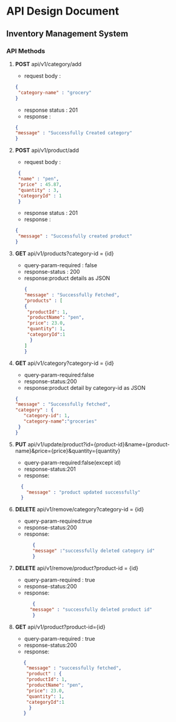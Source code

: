# API Design Document
## Inventory Management System

### API Methods

1. **POST** api/v1/category/add
   - request body : 
   ```json
   {
    "category-name" : "grocery" 
   }
   ```
   - response status : 201
   - response : 
   ```json
   {
   "message" : "Successfully Created category"
   }
   ```

2. **POST** api/v1/product/add
    - request body :
   ```json
    {
    "name" : "pen",
    "price" : 45.87,
    "quantity" : 3,
    "categoryId" : 1
    }
   ```
   - response status : 201
   - response :
   ```json
   {
    "message" : "Successfully created product"
   }
   ```
 
3. **GET**  api/v1/products?category-id = {id}
    - query-param-required : false
    - response-status : 200
    - response:product details as JSON
      ```json
      {
      "message" : "Successfully Fetched",
      "products" : [
      {
       "productId": 1,
       "productName": "pen",
       "price": 23.0,
       "quantity": 1,
       "categoryId":1
        }
      ]
      }
      ```
    
4. **GET** api/v1/category?category-id = {id}
   - query-param-required:false
   - response-status:200
   - response:product detail by category-id as JSON
   ```json
   {
   "message" : "Successfully fetched",
   "category" : {
      "category-id": 1,
      "category-name":"groceries"
    }
   }
   ```
   
5. **PUT** api/v1/update/product?id={product-id}&name={product-name}&price={price}&quantity={quantity} 
   - query-param-required:false(except id)
   - response-status:201
   - response:
    ```json
      {
        "message" : "product updated successfully"
      }
   ```
6. **DELETE** api/v1/remove/category?category-id = {id}
   - query-param-required:true
   - response-status:200
   - response:
     ```json
        {
        "message" :"successfully deleted category id"
        }

     ```
7. **DELETE** api/v1/remove/product?product-id = {id}
   - query-param-required : true
   - response-status:200
   - response:
     ```json
        {
       "message" : "successfully deleted product id"
        }

     ```

8. **GET** api/v1/product?product-id={id}
   - query-param-required : true
   - response-status:200
   - response:
   ```json
      {
       "message" : "successfully fetched",
       "product" : {
       "productId": 1,
       "productName": "pen",
       "price": 23.0,
       "quantity": 1,
       "categoryId":1
        }
      }
   ```
 